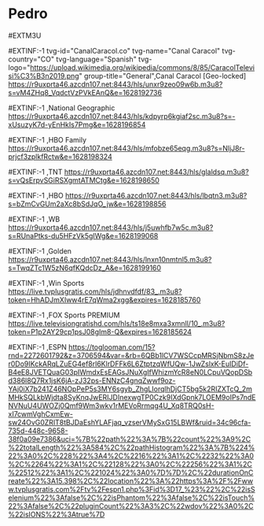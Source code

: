 # Pedro
#EXTM3U

#EXTINF:-1 tvg-id="CanalCaracol.co" tvg-name="Canal Caracol" tvg-country="CO" tvg-language="Spanish" tvg-logo="https://upload.wikimedia.org/wikipedia/commons/8/85/CaracolTelevisi%C3%B3n2019.png" group-title="General",Canal Caracol [Geo-locked]
https://r9uxprta46.azcdn107.net:8443/hls/unxr9zeo09w6b.m3u8?s=vM4ZHq8_VqdctVzPVkEAnQ&e=1628192736

#EXTINF:-1 ,National Geographic
https://r9uxprta46.azcdn107.net:8443/hls/kdpyrp6kgiaf2sc.m3u8?s=-xUsuzyK7d-yEnHkIs7Pmg&e=1628196854

#EXTINF:-1 ,HBO Family
https://r9uxprta46.azcdn107.net:8443/hls/mfobze65eqg.m3u8?s=NljJ8r-prjcf3zplkfRctw&e=1628198324

#EXTINF:-1 ,TNT
https://r9uxprta46.azcdn107.net:8443/hls/glaldsq.m3u8?s=vQsErpvSGiRSXgmtATMCtg&e=1628198650

#EXTINF:-1 ,HBO
https://r9uxprta46.azcdn107.net:8443/hls/lbqtn3.m3u8?s=bZmCvGUm2aXc8bSdJqO_jw&e=1628198856

#EXTINF:-1 ,WB
https://r9uxprta46.azcdn107.net:8443/hls/j5uwhfb7w5c.m3u8?s=RUnaPtks-du5HFzVk5gIWg&e=1628199068

#EXTINF:-1 ,Golden
https://r9uxprta46.azcdn107.net:8443/hls/lnxn10nmtnl5.m3u8?s=TwqZTc1W5zN6qfKQdcDz_A&e=1628199160


#EXTINF:-1 ,Win Sports
https://live.tvplusgratis.com/hls/jdhnvdfdf/83_.m3u8?token=HhADJmXIww4rE7qWma2xgg&expires=1628185760

#EXTINF:-1 ,FOX Sports PREMIUM
https://live.televisiongratishd.com/hls/ts18e8mxa3xmnll/10_.m3u8?token=P1p2AY29cp1psJ08gIm8-Q&expires=1628185624

#EXTINF:-1 ,ESPN
https://toglooman.com/15?rnd=2272601792&z=3706594&var=&rb=6QBb1lCV7WSCcpMRSjNbmS8zJer0Do9IKckARqLZuEG4ef8rl6KlrDFFk6L6ZtptzqWfUQw-1JwZslxK-EuIDiDf-B4eE8JVETQuaG03pIWmdxEsEAGsJNuXgIfWhizmYcR8eN0LCpuVQopDSbd386l8Q7Rx1jsK6jA-zJ32ps-ENNzC4gnqZwwf9oz-YAj0iX7b241Z46NOpPeP5s3MY6sgyb_ZhgLIorqlhDjCT5bg5k2RIZXTcQ_2mMHkSQLkbWjdta8SyKnqJwERIJDInexwgTP0Czk9IXdGpnk7LOEM9oIPs7ndENVNuU4UWOZj0Qmf9Wm3wkv1rMEVoRrmqg4U_Xq8TRQ0sH-xI7cwmVghCxmEw-sw24OvG0ZRlT8tBJDaEshYLAFjaq_vzserVMySxG15LBWf&ruid=34c96cfa-735d-448c-9658-38f0a09e7386&uci=%7B%22path%22%3A%7B%22count%22%3A9%2C%22totalLength%22%3A584%2C%22pathHistogram%22%3A%7B%224%22%3A0%2C%228%22%3A4%2C%2216%22%3A1%2C%2232%22%3A0%2C%2264%22%3A1%2C%22128%22%3A0%2C%22256%22%3A1%2C%22512%22%3A1%2C%221024%22%3A0%7D%7D%2C%22durationOnCreate%22%3A15.398%2C%22location%22%3A%22https%3A%2F%2Fwww.tvplusgratis.com%2Ftv%2Fespn1.php%3Fid%3D17_%23%22%2C%22isSelenium%22%3Afalse%2C%22isPhantom%22%3Afalse%2C%22isTouch%22%3Afalse%2C%22pluginCount%22%3A3%2C%22wdov%22%3A0%2C%22isIONS%22%3Atrue%7D
